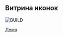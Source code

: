 ## Витрина иконок
![BUILD](https://github.com/alfa-laboratory/icons-demo/workflows/BUILD/badge.svg?branch=master&event=repository_dispatch)

[Демо](https://alfa-laboratory.github.io/icons-demo/)
